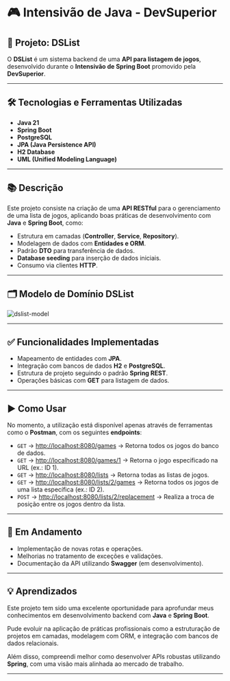 # 🎮 Intensivão de Java - DevSuperior

## 🚀 Projeto: DSList

O **DSList** é um sistema backend de uma **API para listagem de jogos**, desenvolvido durante o **Intensivão de Spring Boot** promovido pela **DevSuperior**.

---

## 🛠️ Tecnologias e Ferramentas Utilizadas

- **Java 21**  
- **Spring Boot**  
- **PostgreSQL**  
- **JPA (Java Persistence API)**  
- **H2 Database**  
- **UML (Unified Modeling Language)**  

---

## 📚 Descrição

Este projeto consiste na criação de uma **API RESTful** para o gerenciamento de uma lista de jogos, aplicando boas práticas de desenvolvimento com **Java** e **Spring Boot**, como:

- Estrutura em camadas (**Controller**, **Service**, **Repository**).  
- Modelagem de dados com **Entidades e ORM**.  
- Padrão **DTO** para transferência de dados.  
- **Database seeding** para inserção de dados iniciais.  
- Consumo via clientes **HTTP**.

---

## 🗂️ Modelo de Domínio DSList

![dslist-model](https://github.com/user-attachments/assets/d4b3d35e-e408-41eb-a565-e899af3430ee)

---

## ✅ Funcionalidades Implementadas

- Mapeamento de entidades com **JPA**.  
- Integração com bancos de dados **H2** e **PostgreSQL**.  
- Estrutura de projeto seguindo o padrão **Spring REST**.  
- Operações básicas com **GET** para listagem de dados.

---

## ▶️ Como Usar

No momento, a utilização está disponível apenas através de ferramentas como o **Postman**, com os seguintes **endpoints**:

- `GET` → [http://localhost:8080/games](http://localhost:8080/games) → Retorna todos os jogos do banco de dados.  
- `GET` → [http://localhost:8080/games/1](http://localhost:8080/games/1) → Retorna o jogo especificado na URL (ex.: ID 1).  
- `GET` → [http://localhost:8080/lists](http://localhost:8080/lists) → Retorna todas as listas de jogos.  
- `GET` → [http://localhost:8080/lists/2/games](http://localhost:8080/lists/2/games) → Retorna todos os jogos de uma lista específica (ex.: ID 2).  
- `POST` → [http://localhost:8080/lists/2/replacement](http://localhost:8080/lists/2/replacement) → Realiza a troca de posição entre os jogos dentro da lista.

---

## 🚧 Em Andamento

- Implementação de novas rotas e operações.  
- Melhorias no tratamento de exceções e validações.  
- Documentação da API utilizando **Swagger** (em desenvolvimento).

---

## 💡 Aprendizados

Este projeto tem sido uma excelente oportunidade para aprofundar meus conhecimentos em desenvolvimento backend com **Java** e **Spring Boot**.  

Pude evoluir na aplicação de práticas profissionais como a estruturação de projetos em camadas, modelagem com ORM, e integração com bancos de dados relacionais.  

Além disso, compreendi melhor como desenvolver APIs robustas utilizando **Spring**, com uma visão mais alinhada ao mercado de trabalho.

---

